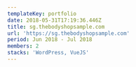 ```yaml
---
templateKey: portfolio
date: 2018-05-31T17:19:36.446Z
title: sg.thebodyshopsample.com
url: 'https://sg.thebodyshopsample.com'
period: Jun 2018 - Jul 2018
members: 2
stacks: 'WordPress, VueJS'
---
```


